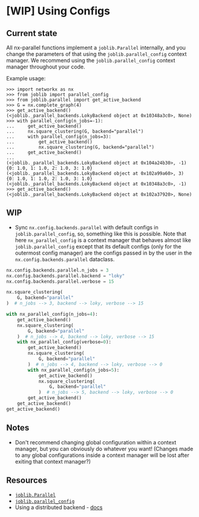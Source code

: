 # [WIP] Using Configs

## Current state

All nx-parallel functions implement a `joblib.Parallel` internally, and you change the parameters of that using the `joblib.parallel_config` context manager. We recommend using the `joblib.parallel_config` context manager throughout your code.

Example usage:

```
>>> import networkx as nx
>>> from joblib import parallel_config
>>> from joblib.parallel import get_active_backend
>>> G = nx.complete_graph(4)
>>> get_active_backend()
(<joblib._parallel_backends.LokyBackend object at 0x10348a3c0>, None)
>>> with parallel_config(n_jobs=-1):
...     get_active_backend()
...     nx.square_clustering(G, backend="parallel")
...     with parallel_config(n_jobs=3):
...         get_active_backend()
...         nx.square_clustering(G, backend="parallel")
...     get_active_backend()
...
(<joblib._parallel_backends.LokyBackend object at 0x104a24b30>, -1)
{0: 1.0, 1: 1.0, 2: 1.0, 3: 1.0}
(<joblib._parallel_backends.LokyBackend object at 0x102a99a60>, 3)
{0: 1.0, 1: 1.0, 2: 1.0, 3: 1.0}
(<joblib._parallel_backends.LokyBackend object at 0x10348a3c0>, -1)
>>> get_active_backend()
(<joblib._parallel_backends.LokyBackend object at 0x102a37920>, None)
```

## WIP

- Sync `nx.config.backends.parallel` with default configs in `joblib.parallel_config`, so, something like this is possible. Note that here `nx_parallel_config` is a context manager that behaves almost like `joblib.parallel_config` except that its default configs (only for the outermost config manager) are the configs passed in by the user in the `nx.config.backends.parallel` dataclass.

```py
nx.config.backends.parallel.n_jobs = 3
nx.config.backends.parallel.backend = "loky"
nx.config.backends.parallel.verbose = 15

nx.square_clustering(
    G, backend="parallel"
)  # n_jobs --> 3, backend --> loky, verbose --> 15

with nx_parallel_config(n_jobs=4):
    get_active_backend()
    nx.square_clustering(
        G, backend="parallel"
    )  # n_jobs --> 4, backend --> loky, verbose --> 15
    with nx_parallel_config(verbose=0):
        get_active_backend()
        nx.square_clustering(
            G, backend="parallel"
        )  # n_jobs --> 4, backend --> loky, verbose --> 0
        with nx_parallel_config(n_jobs=5):
            get_active_backend()
            nx.square_clustering(
                G, backend="parallel"
            )  # n_jobs --> 5, backend --> loky, verbose --> 0
        get_active_backend()
    get_active_backend()
get_active_backend()
```

## Notes

- Don't recommend changing global configuration within a context manager, but you can obviously do whatever you want! (Changes made to any global configurations inside a context manager will be lost after exiting that context manager?)

## Resources

- [`joblib.Parallel`](https://joblib.readthedocs.io/en/latest/generated/joblib.Parallel.html)
- [`joblib.parallel_config`](https://joblib.readthedocs.io/en/latest/generated/joblib.parallel_config.html)
- Using a distributed backend - [docs](https://joblib.readthedocs.io/en/latest/auto_examples/parallel/distributed_backend_simple.html#sphx-glr-auto-examples-parallel-distributed-backend-simple-py)
